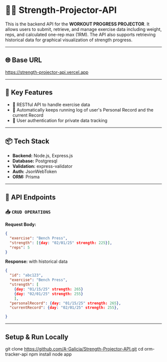 # 🏋️‍♂️ Strength-Projector-API

This is the backend API for the **WORKOUT PROGRESS PROJECTOR**. It allows users to submit, retrieve, and manage exercise data including weight, reps, and calculated one-rep max (1RM). The API also supports retrieving historical data for graphical visualization of strength progress.

---

## 🌐 Base URL

https://strength-projector-api.vercel.app

---

## 🧠 Key Features

- 🌟 RESTful API to handle exercise data
- 📏 Automatically keeps running log of user's Personal Record and the current Record
- 🔐 User authentication for private data tracking

---

## 📦 Tech Stack

- **Backend:** Node.js, Express.js
- **Database:** Postgresql
- **Validation:** express-validator
- **Auth:** JsonWebToken
- **ORM:** Prisma

---

## 📘 API Endpoints

### 📥 `CRUD OPERATIONS`

**Request Body:**

```json
{
  "exercise": "Bench Press",
  "strength": [{day: "02/01/25" strength: 225}],
  "reps": 5
}

```

**Response:**
with historical data

```json
{
  "id": "abc123",
  "exercise": "Bench Press",
  "strength": [
    {day: "01/15/25" strength: 265}
    {day: "02/01/25" strength: 255}
    ],
  "personalRecord": {day: "01/15/25" strength: 265},
  "currentRecord": {day: "02/01/25" strength: 255},

}
```

---

## Setup & Run Locally

git clone https://github.com/A-Galicia/Strength-Projector-API.git
cd orm-tracker-api
npm install
node app

```

```
